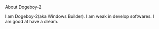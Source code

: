 About Dogeboy-2

I am Dogeboy-2(aka Windows Builder).
I am weak in develop softwares.
I am good at have a dream.
